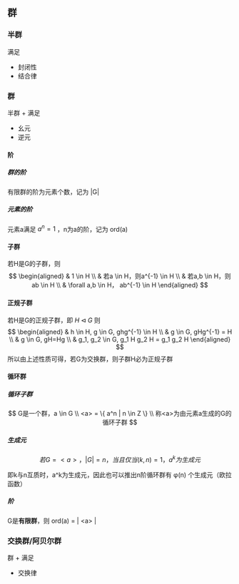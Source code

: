 ## 群

### 半群

满足

* 封闭性
* 结合律

### 群

半群 + 满足

* 幺元
* 逆元

#### 阶

##### 群的阶

有限群的阶为元素个数，记为 |G|

##### 元素的阶

元素a满足 $a^n = 1$ ，n为a的阶，记为 ord(a)

#### 子群

若H是G的子群，则
$$
\begin{aligned}
& 1 \in H
\\
& 若a \in H，则a^{-1} \in H
\\
& 若a,b \in H，则ab \in H
\\
& \forall a,b \in H， ab^{-1} \in H
\end{aligned}
$$

#### 正规子群

若H是G的正规子群，即 $H \lhd G$ 则
$$
\begin{aligned}
& h \in H, g \in G, ghg^{-1} \in H
\\
& g \in G, gHg^{-1} = H
\\
& g \in G, gH=Hg
\\
& g_1, g_2 \in G, g_1 H g_2 H = g_1 g_2 H
\end{aligned}
$$
所以由上述性质可得，若G为交换群，则子群H必为正规子群

#### 循环群

##### 循环子群

$$
G是一个群，a \in G
\\
<a> = \{ a^n | n \in Z \}
\\
称<a>为由元素a生成的G的循环子群
$$

##### 生成元

$$
若 G = <a>， |G| = n，当且仅当(k, n) = 1， a^k为生成元
$$

即k与n互质时，a^k为生成元，因此也可以推出n阶循环群有 φ(n) 个生成元（欧拉函数）

##### 阶

G是**有限群**，则 ord(a) = | \<a\> |

### 交换群/阿贝尔群

群 + 满足

* 交换律

